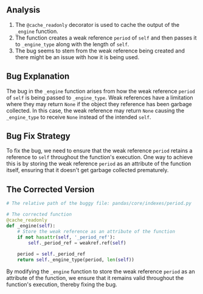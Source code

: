 ## Analysis
1. The `@cache_readonly` decorator is used to cache the output of the `_engine` function.
2. The function creates a weak reference `period` of `self` and then passes it to `_engine_type` along with the length of `self`.
3. The bug seems to stem from the weak reference being created and there might be an issue with how it is being used.

## Bug Explanation
The bug in the `_engine` function arises from how the weak reference `period` of `self` is being passed to `_engine_type`. Weak references have a limitation where they may return `None` if the object they reference has been garbage collected. In this case, the weak reference may return `None` causing the `_engine_type` to receive `None` instead of the intended `self`.

## Bug Fix Strategy
To fix the bug, we need to ensure that the weak reference `period` retains a reference to `self` throughout the function's execution. One way to achieve this is by storing the weak reference `period` as an attribute of the function itself, ensuring that it doesn't get garbage collected prematurely.

## The Corrected Version
```python
# The relative path of the buggy file: pandas/core/indexes/period.py

# The corrected function
@cache_readonly
def _engine(self):
    # Store the weak reference as an attribute of the function
    if not hasattr(self, '_period_ref'):
        self._period_ref = weakref.ref(self)
    
    period = self._period_ref
    return self._engine_type(period, len(self))
``` 

By modifying the `_engine` function to store the weak reference `period` as an attribute of the function, we ensure that it remains valid throughout the function's execution, thereby fixing the bug.